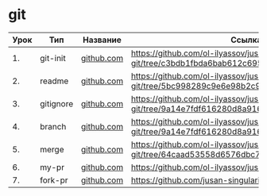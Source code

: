 # git

| Урок | Тип               | Название  | Ссылка                     |
| ---- | ----------------- | --------- | -------------------------- |
| 1.   |  git-init  | [github.com](./1%20git-init/README.md)  | https://github.com/ol-ilyassov/jusan-git/tree/c3bdb1fbda6bab612c6957693255f6c093ef655e |
| 2.   |  readme    | [github.com](./2%20readme/README.md)    | https://github.com/ol-ilyassov/jusan-git/tree/5bc998289c9e6e98b2c92739ce16a55261826e06 |
| 3.   |  gitignore | [github.com](./3%20gitignore/README.md) | https://github.com/ol-ilyassov/jusan-git/tree/9a14e7fdf616280d8a9169a956ebe6aa8032ae26 |
| 4.   |  branch    | [github.com](./4%20branch/README.md)    | https://github.com/ol-ilyassov/jusan-git/tree/9a14e7fdf616280d8a9169a956ebe6aa8032ae26 |
| 5.   |  merge     | [github.com](./5%20merge/README.md)     | https://github.com/ol-ilyassov/jusan-git/tree/64caad53558d6576dbc7b15846aa977c26727176 |
| 6.   |  my-pr     | [github.com](./6%20my-pr/README.md)     | https://github.com/ol-ilyassov/jusan-git/pull/1 |
| 7.   |  fork-pr   | [github.com](./7%20fork-pr/README.md)   | https://github.com/jusan-singularity/fork-me/pull/108
